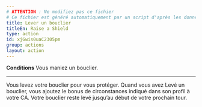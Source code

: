 ```yaml
---
# ATTENTION : Ne modifiez pas ce fichier
# Ce fichier est généré automatiquement par un script d'après les données du module Foundry VTT officiel et de sa traduction
title: Lever un bouclier
titleEn: Raise a Shield
type: action
id: xjGwis0uaC2305pm
group: actions
layout: action
---
```

<p><span><strong>Conditions</strong> Vous maniez un bouclier.</span></p><hr><p>Vous levez votre bouclier pour vous protéger. Quand vous avez Levé un bouclier, vous ajoutez le bonus de circonstances indiqué dans son profil à votre CA. Votre bouclier reste levé jusqu’au début de votre prochain tour.&nbsp;</p>
